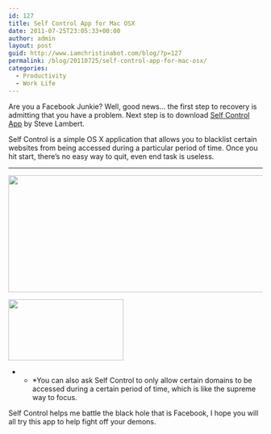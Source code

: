 ```yaml
---
id: 127
title: Self Control App for Mac OSX
date: 2011-07-25T23:05:33+00:00
author: admin
layout: post
guid: http://www.iamchristinabot.com/blog/?p=127
permalink: /blog/20110725/self-control-app-for-mac-osx/
categories:
  - Productivity
  - Work Life
---
```

Are you a Facebook Junkie? Well, good news&#8230; the first step to recovery is admitting that you have a problem. Next step is to download <a href="http://visitsteve.com/made/selfcontrol" target="_blank">Self Control App</a> by Steve Lambert.

Self Control is a simple OS X application that allows you to blacklist certain websites from being accessed during a particular period of time. Once you hit start, there&#8217;s no easy way to quit, even end task is useless.

* * *

<img src="{{ site.url | prepend: site.baseurl }}/blog/wp-content/uploads/2011/07/Screen-shot-2011-07-25-at-7.03.34-PM.png" alt="" title="Screen shot 2011-07-25 at 7.03.34 PM" width="632" height="232" class="aligncenter size-full wp-image-129" srcset="http://www.iamchristinabot.com/blog/wp-content/uploads/2011/07/Screen-shot-2011-07-25-at-7.03.34-PM.png 632w, http://www.iamchristinabot.com/blog/wp-content/uploads/2011/07/Screen-shot-2011-07-25-at-7.03.34-PM-300x110.png 300w" sizes="(max-width: 632px) 100vw, 632px" />

<img src="{{ site.url | prepend: site.baseurl }}/blog/wp-content/uploads/2011/07/Screen-shot-2011-07-25-at-6.00.26-PM.png" alt="" title="Self Control Application" width="228" height="121" class="aligncenter size-full wp-image-128" /></p>

* * *You can also ask Self Control to only allow certain domains to be accessed during a certain period of time, which is like the supreme way to focus.</p>

Self Control helps me battle the black hole that is Facebook, I hope you will all try this app to help fight off your demons.
